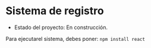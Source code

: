 <h1>Sistema de registro</h1>

- Estado del proyecto: En construcción.

Para ejecutarel sistema, debes poner:
```npm install react```
